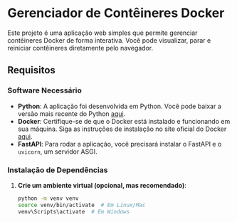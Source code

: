 # Gerenciador de Contêineres Docker

Este projeto é uma aplicação web simples que permite gerenciar contêineres Docker de forma interativa. Você pode visualizar, parar e reiniciar contêineres diretamente pelo navegador.

## Requisitos

### Software Necessário

- **Python**: A aplicação foi desenvolvida em Python. Você pode baixar a versão mais recente do Python [aqui](https://www.python.org/downloads/).
- **Docker**: Certifique-se de que o Docker está instalado e funcionando em sua máquina. Siga as instruções de instalação no site oficial do Docker [aqui](https://docs.docker.com/get-docker/).
- **FastAPI**: Para rodar a aplicação, você precisará instalar o FastAPI e o `uvicorn`, um servidor ASGI.

### Instalação de Dependências

1. **Crie um ambiente virtual (opcional, mas recomendado)**:
   ```bash
   python -m venv venv
   source venv/bin/activate  # Em Linux/Mac
   venv\Scripts\activate  # Em Windows

